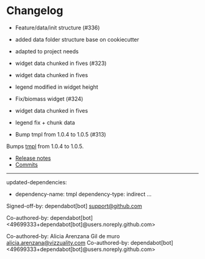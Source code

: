 # Changelog

* Feature/data/init structure (#336)

* added data folder structure base on cookiecutter

* adapted to project needs

* widget  data chunked in fives (#323)

* widget  data chunked in fives

* legend modified in widget height

* Fix/biomass widget (#324)

* widget  data chunked in fives

* legend fix +  chunk data

* Bump tmpl from 1.0.4 to 1.0.5 (#313)

Bumps [tmpl](https://github.com/daaku/nodejs-tmpl) from 1.0.4 to 1.0.5.
- [Release notes](https://github.com/daaku/nodejs-tmpl/releases)
- [Commits](https://github.com/daaku/nodejs-tmpl/commits/v1.0.5)

---
updated-dependencies:
- dependency-name: tmpl
  dependency-type: indirect
...

Signed-off-by: dependabot[bot] <support@github.com>

Co-authored-by: dependabot[bot] <49699333+dependabot[bot]@users.noreply.github.com>

Co-authored-by: Alicia Arenzana Gil de muro <alicia.arenzana@vizzuality.com>
Co-authored-by: dependabot[bot] <49699333+dependabot[bot]@users.noreply.github.com>

